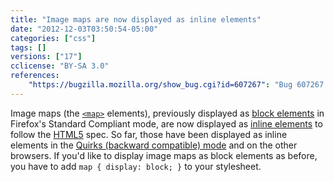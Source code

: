 ```yaml
---
title: "Image maps are now displayed as inline elements"
date: "2012-12-03T03:50:54-05:00"
categories: ["css"]
tags: []
versions: ["17"]
cclicense: "BY-SA 3.0"
references:
    "https://bugzilla.mozilla.org/show_bug.cgi?id=607267": "Bug 607267 – Image maps are display:block, but the HTML spec says they should be inline"
---
```

Image maps (the [`<map>`](https://developer.mozilla.org/en-US/docs/Web/HTML/Element/map) elements), previously displayed as [block elements](https://developer.mozilla.org/en-US/docs/HTML/Block-level_elements) in Firefox's Standard Compliant mode, are now displayed as [inline elements](https://developer.mozilla.org/en-US/docs/HTML/Inline_elements) to follow the [HTML5](https://developer.mozilla.org/en-US/docs/Web/Guide/HTML/HTML5) spec. So far, those have been displayed as inline elements in the [Quirks (backward compatible) mode](https://developer.mozilla.org/en-US/docs/Mozilla_Quirks_Mode_Behavior) and on the other browsers. If you'd like to display image maps as block elements as before, you have to add `map { display: block; }` to your stylesheet.
